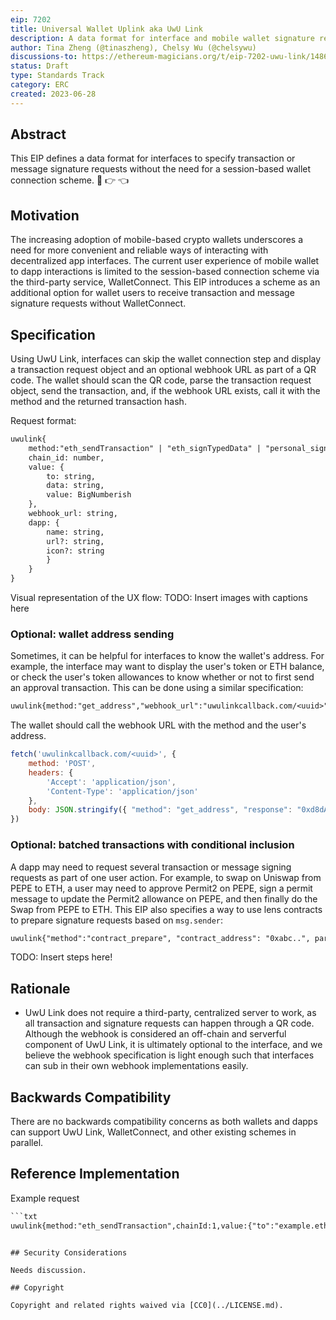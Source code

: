 ```yaml
---
eip: 7202
title: Universal Wallet Uplink aka UwU Link
description: A data format for interface and mobile wallet signature requests
author: Tina Zheng (@tinaszheng), Chelsy Wu (@chelsywu)
discussions-to: https://ethereum-magicians.org/t/eip-7202-uwu-link/14869
status: Draft
type: Standards Track
category: ERC
created: 2023-06-28
---
```


## Abstract

This EIP defines a data format for interfaces to specify transaction or message signature requests without the need for a session-based wallet connection scheme.
 🥺
👉 👈

## Motivation

The increasing adoption of mobile-based crypto wallets underscores a need for more convenient and reliable ways of interacting with decentralized app interfaces. The current user experience of mobile wallet to dapp interactions is limited to the session-based connection scheme via the third-party service, WalletConnect. This EIP introduces a scheme as an additional option for wallet users to receive transaction and message signature requests without WalletConnect.

## Specification

Using UwU Link, interfaces can skip the wallet connection step and display a transaction request object and an optional webhook URL as part of a QR code. The wallet should scan the QR code, parse the transaction request object, send the transaction, and, if the webhook URL exists, call it with the method and the returned transaction hash.

Request format:

```txt
uwulink{
    method:"eth_sendTransaction" | "eth_signTypedData" | "personal_sign",
    chain_id: number,
    value: {
        to: string,
        data: string, 
        value: BigNumberish
    },
    webhook_url: string,
    dapp: {
        name: string,
        url?: string,
        icon?: string
        }
    }
}
```

Visual representation of the UX flow:
TODO: Insert images with captions here

### Optional: wallet address sending

Sometimes, it can be helpful for interfaces to know the wallet's address. For example, the interface may want to display the user's token or ETH balance, or check the user's token allowances to know whether or not to first send an approval transaction. This can be done using a similar specification:

```txt
uwulink{method:"get_address","webhook_url":"uwulinkcallback.com/<uuid>",dapp:{"name":"UwULink demo",url:"interface-url.example",icon:""}}}
```

The wallet should call the webhook URL with the method and the user's address.

```js
fetch('uwulinkcallback.com/<uuid>', {
    method: 'POST',
    headers: {
        'Accept': 'application/json',
        'Content-Type': 'application/json'
    },
    body: JSON.stringify({ "method": "get_address", "response": "0xd8dA6BF26964aF9D7eEd9e03E53415D37aA96045" })
})
```

### Optional: batched transactions with conditional inclusion

A dapp may need to request several transaction or message signing requests as part of one user action. For example, to swap on Uniswap from PEPE to ETH, a user may need to approve Permit2 on PEPE, sign a permit message to update the Permit2 allowance on PEPE, and then finally do the Swap from PEPE to ETH. This EIP also specifies a way to use lens contracts to prepare signature requests based on `msg.sender`:

```txt
uwulink{"method":"contract_prepare", "contract_address": "0xabc..", params: { arguments_to_lens_here } }
```

TODO: Insert steps here!

## Rationale

- UwU Link does not require a third-party, centralized server to work, as all transaction and signature requests can happen through a QR code. Although the webhook is considered an off-chain and serverful component of UwU Link, it is ultimately optional to the interface, and we believe the webhook specification is light enough such that interfaces can sub in their own webhook implementations easily.

## Backwards Compatibility

There are no backwards compatibility concerns as both wallets and dapps can support UwU Link, WalletConnect, and other existing schemes in parallel.

## Reference Implementation

Example request

```txt
```txt
uwulink{method:"eth_sendTransaction",chainId:1,value:{"to":"example.eth",data:"0x0",value:0},"webhook_url":"uwulinkcallback.com/<uuid>",dapp:{"name":"UwULink demo",url:"interface-url.example",icon:""}}}
```
```

## Security Considerations

Needs discussion.

## Copyright

Copyright and related rights waived via [CC0](../LICENSE.md).
